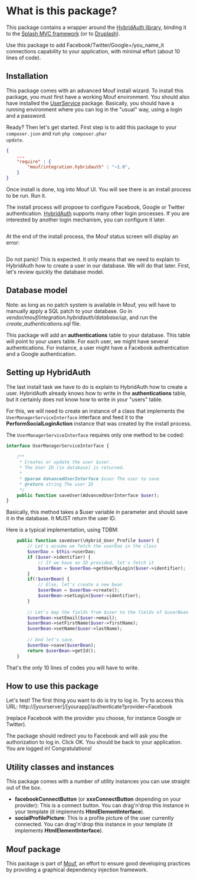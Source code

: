What is this package?
=====================

This package contains a wrapper around the [HybridAuth library](http://hybridauth.sourceforge.net/), binding it to the [Splash MVC framework](http://mouf-php.com/packages/mouf/mvc.splash/index.md) (or to [Druplash](http://mouf-php.com/packages/mouf/integration.drupal.druplash/README.md)).

Use this package to add Facebook/Twitter/Google+/you_name_it connections capability to your application, with minimal effort (about 10 lines of code).

Installation
------------

This package comes with an advanced Mouf install wizard.
To install this package, you must first have a working Mouf environment.
You should also have installed the [UserService](http://mouf-php.com/packages/mouf/security.userservice/) package.
Basically, you should have a running environment where you can log in the "usual" way, using a login and a password.

Ready? Then let's get started.
First step is to add this package to your <code>composer.json</code> and run <code>php composer.phar update</code>.

```json
{
	...
	"require" : {
		"mouf/integration.hybridauth" : "~1.0",
	}
}
```

Once install is done, log into Mouf UI. You will see there is an install process to be run.
Run it.

The install process will propose to configure Facebook, Google or Twitter authentication.  [HybridAuth](http://hybridauth.sourceforge.net/)
supports many other login processes. If you are interested by another login mechanism, you can configure it later.

<img src="doc/images/install.png" alt="" />

At the end of the install process, the Mouf status screen will display an error:

<img src="doc/images/status_error.png" alt="" />

Do not panic! This is expected. It only means that we need to explain to HybridAuth how to create a user
in our database. We will do that later. First, let's review quickly the database model.

Database model
--------------

Note: as long as no patch system is available in Mouf, you will have to manually apply a SQL patch to your database.
Go in *vendor/mouf/integration.hybridauth/database/up*, and run the *create_authentications.sql* file. 

This package will add an **authentications** table to your database. This table will point to your users table.
For each user, we might have several authentications. For instance, a user might have a Facebook authentication
and a Google authentication.

Setting up HybridAuth
---------------------
The last install task we have to do is explain to HybridAuth how to create a user. HybridAuth already
knows how to write in the **authentications** table, but it certainly does not know how to write in your "users" table.

For this, we will need to create an instance of a class that implements the <code>UserManagerServiceInterface</code> interface
and feed it to the **PerformSocialLoginAction** instance that was created by the install process.

The <code>UserManagerServiceInterface</code> requires only one method to be coded: 

```php
interface UserManagerServiceInterface {
	
	/**
	 * Creates or update the user $user.
	 * The User ID (in database) is returned.
	 * 
	 * @param AdvancedUserInterface $user The user to save
	 * @return string The user ID
	 */
	public function saveUser(AdvancedUserInterface $user);
}
```

Basically, this method takes a $user variable in parameter and should save it in the database.
It MUST return the user ID.

Here is a typical implementation, using TDBM:

```php
	public function saveUser(\Hybrid_User_Profile $user) {
		// Let's assume we fetch the userDao in the class
		$userDao = $this->userDao;
		if ($user->identifier) {
			// If we have an ID provided, let's fetch it
			$userBean = $userDao->getUserByLogin($user->identifier);
		}
        if(!$userBean) {
			// Else, let's create a new bean
			$userBean = $userDao->create();
			$userBean->setLogin($user->identifier);
		}
		
		// Let's map the fields from $user to the fields of $userBean
		$userBean->setEmail($user->email);
		$userBean->setFirstName($user->firstName);
		$userBean->setName($user->lastName);
		
		// And let's save.
		$userDao->save($userBean);
		return $userBean->getId();
	}
```

That's the only 10 lines of codes you will have to write.

How to use this package
-----------------------

Let's test!
The first thing you want to do is try to log in.
Try to access this URL:
	http://[yourserver]/[yourapp]/authenticate?provider=Facebook
	
(replace Facebook with the provider you choose, for instance Google or Twitter).

The package should redirect you to Facebook and will ask you the authorization to log in.
Click OK. You should be back to your application. You are logged in! Congratulations!

Utility classes and instances
-----------------------------

This package comes with a number of utility instances you can use straight out of the box.

- **facebookConnectButton** (or **xxxConnectButton** depending on your provider): This is a connect button. You can drag'n'drop
this instance in your template (it implements **HtmlElementInterface**).
- **socialProfilePicture**: This is a profile picture of the user currently connected. You can drag'n'drop
this instance in your template (it implements **HtmlElementInterface**).


Mouf package
------------

This package is part of [Mouf](http://mouf-php.com), an effort to ensure good developing practices by providing a graphical dependency injection framework.
